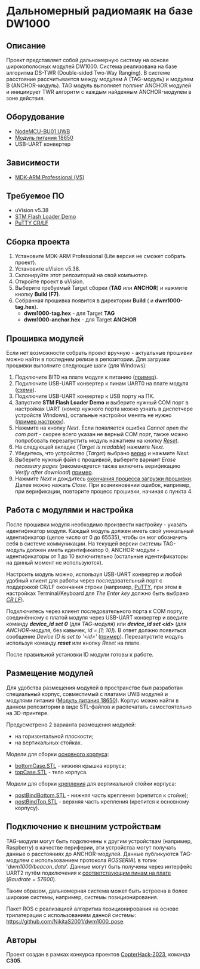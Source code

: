 # Дальномерный радиомаяк на базе DW1000

## Описание

Проект представляет собой дальномерную систему на основе широкополосных модулей DW1000. Система реализована на базе алгоритма DS-TWR (Double-sided Two-Way Ranging). В системе расстояние рассчитывается между модулем A (TAG-модуль) и модулем B (ANCHOR-модуль). TAG модуль выполняет поллинг ANCHOR модулей и инициирует TWR алгоритм с каждым найденным ANCHOR-модулем в зоне действия.

## Оборудование

- [NodeMCU-BU01 UWB](https://aliexpress.ru/item/1005001571575318.html)
- [Модуль питания 18650](https://aliexpress.ru/item/1005002567437294.html)
- USB-UART конвертер

## Зависимости

- [MDK-ARM Professional (V5)](https://www.keil.com/demo/eval/arm.htm)

## Требуемое ПО

- uVision v5.38
- [STM Flash Loader Demo](https://www.st.com/en/development-tools/flasher-stm32.html#get-software)
- [PuTTY CR/LF](https://www.grzegorz.net/pliki/putty-crlf.zip)

## Сборка проекта

1. Установите MDK-ARM Professional (Lite версия не сможет собрать проект).
2. Установите uVision v5.38.
3. Склонируйте этот репозиторий на свой компьютер.
4. Откройте проект в uVision.
5. Выберите требуемый Target сборки (**TAG** или **ANCHOR**) и нажмите кнопку **Build (F7)**.
6. Собранная прошивка появится в директории **Build** ( и **dwm1000-tag.hex**).
   - **dwm1000-tag.hex** - для Target **TAG**
   - **dwm1000-anchor.hex** - для Target **ANCHOR**

## Прошивка модулей

Если нет возможности собрать проект вручную - актуальные прошивки можно найти в последнем релизе в репозитории.
Для загрузки прошивки выполните следующие шаги (для Windows):

1. Подключите BIT0 на плате модуля к питанию ([пример](https://imgur.com/a/wGIee8n)).
2. Подключите USB-UART конвертер к пинам UART0 на плате модуля ([схема](https://imgur.com/a/axm2B0i)).
3. Подключите USB-UART конвертер к USB порту на ПК.
4. Запустите **STM Flash Loader Demo** и выберите нужный COM порт в настройках UART (номер нужного порта можно узнать в диспетчере устройств Windows), остальные настройки менять не нужно ([пример настроек](https://imgur.com/a/PkMRx6a)).
5. Нажмите на кнопку *Next*. Если появляется ошибка *Cannot open the com port* - скорее всего указан не верный COM порт, также можно попробовать перезапустить модуль нажатием на кнопку [*Reset*](https://imgur.com/a/UnVmjwr).
6. На следующей вкладке (*Target is readable*) нажмите *Next*.
7. Убедитесь, что устройство (*Target*) выбрано [верно](https://imgur.com/a/uEidQcN) и нажмите *Next*.
8. Выберите нужный файл с прошивкой, выберите вариант *Erase necessary pages* (рекомендуется также включить верификацию *Verify after download*) [пример](https://imgur.com/a/cx4S0in).
9. Нажмите *Next* и дождитесь [окончания процесса загрузки прошивки](https://imgur.com/a/233zFzv). Далее можно нажать *Close*. При возникновении ошибок, например, при верификации, повторите процесс прошивки, начиная с пункта 4.

## Работа с модулями и настройка

После прошивки модуля необходимо произвести настройку - указать идентификатор модуля. Каждый модуль должен иметь свой уникальный идентификатор (целое число от 0 до 65535), чтобы он мог обозначить себя в системе коммуникации. На текущей версии системы TAG-модуль должен иметь идентификатор 0, ANCHOR-модули - идентификаторы от 1 до 10 включительно (остальные идентификаторы на данный момент не используются).

Настроить модуль можно, используя USB-UART конвертер и любой удобный клиент для работы через последовательный порт с поддержкой CR/LF окончания строки (например, [PuTTY](https://www.grzegorz.net/pliki/putty-crlf.zip), при этом в настройках Terminal/Keyboard для *The Enter key* должно быть выбрано [*CR LF*](https://imgur.com/a/BsUUB0w)).

Подключитесь через клиент последовательного порта к COM порту, соединённому с платой модуля через USB-UART конвертер и введите команду ***device_id set 0*** (для *TAG*-модуля) или ***device_id set \<id\>*** (для *ANCHOR*-модуля, без кавычек, *id = [1; 10]*). В ответ должно появиться сообщение *Device ID is set to '\<id\>'* ([пример](https://imgur.com/a/QvDkmbL)). Перезапустите модуль используя команду ***reset*** или кнопку *Reset* на плате.

После правильной установки ID модули готовы к работе.

## Размещение модулей

Для удобства размещения модулей в пространстве был разработан специальный корпус, совместимый с платами UWB модулей и модулями питания ([Модуль питания 18650](https://aliexpress.ru/item/1005002567437294.html)). Корпус можно найти в данном репозитории в виде STL-файлов и распечатать самостоятельно на 3D-принтере.

Предусмотрено 2 варианта размещения модулей:

- на горизонтальной плоскости;
- на вертикальных стойках.

Модели для сборки [основного корпуса](https://imgur.com/a/3Poopat):

- [bottomCase.STL](3D/bottomCase.STL) - нижняя крышка корпуса;
- [topCase.STL](3D/bottomCase.STL) - тело корпуса.

Модели для сборки [крепления](https://imgur.com/a/95MaVy1) для вертикальной стойки корпуса:

- [postBindBottom.STL](3D/postBindBottom.STL) - нижняя часть крепления (крепится к стойке);
- [postBindTop.STL](3D/postBindTop.STL) - верхняя часть крепления (крепится к основному корпусу).

## Подключение к внешним устройствам

TAG-модули могут быть подключены к другим устройствам (например, Raspberry) в качестве периферии, эти устройства могут получать данные о расстояниях до ANCHOR-модулей. Данные публикуются TAG-модулем с использованием протокола *ROSSERIAL* в топик '*dwm1000/beacon_data*'. Данные могут быть получены через интерфейс UART2 путём подключения к [соответствующим пинам на плате](https://imgur.com/a/1x2JMcx) (*Baudrate = 57600*).

Таким образом, дальномерная система может быть встроена в более широкие системы, например, системы позиционирования.

Пакет ROS с реализацией алгоритма позиционирования на основе трилатерации с использованием данной системы: https://github.com/NikitaS2001/dwm1000_pose.

## Авторы

Проект создан в рамках конкурса проектов [CopterHack-2023](https://github.com/CopterExpress/clover/blob/master/docs/ru/copterhack2023.md), команда **C305**.
